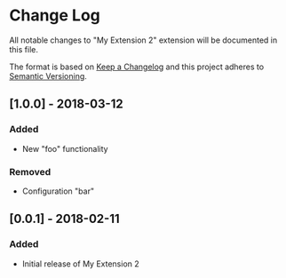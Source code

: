 # Change Log

All notable changes to "My Extension 2" extension will be documented in this file.

The format is based on [Keep a Changelog](http://keepachangelog.com/en/1.0.0/)
and this project adheres to [Semantic Versioning](http://semver.org/spec/v2.0.0.html).

## [1.0.0] - 2018-03-12
### Added
- New "foo" functionality

### Removed
- Configuration "bar"

## [0.0.1] - 2018-02-11
### Added
- Initial release of My Extension 2
